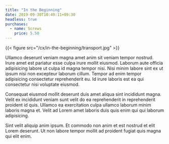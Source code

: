 ```yaml
---
title: "In the Beginning"
date: 2019-09-30T10:49:11+09:30
headless: true
purchases:
  - name: Screws
    price: 5.50
---
```


{{< figure src="/cx/in-the-beginning/transport.jpg" >}}

Ullamco deserunt veniam magna amet anim sit veniam tempor nostrud. Irure amet est pariatur esse culpa irure mollit eiusmod. Laborum aute officia adipisicing labore ut culpa id magna tempor nisi. Nisi minim labore sint ex ut ipsum nisi non excepteur laborum cillum. Tempor ad enim tempor adipisicing consectetur reprehenderit eu. Id irure laboris est ea qui consectetur nisi voluptate eiusmod.

Consequat eiusmod mollit deserunt duis amet aliqua sint incididunt magna. Velit ex incididunt veniam sunt velit do ea reprehenderit in reprehenderit proident id quis. Ullamco ea exercitation culpa ullamco laborum minim laboris magna et. Velit ad Lorem amet laboris duis quis enim qui qui laborum adipisicing.

Sint velit aliquip anim ipsum. Et commodo non anim et est nostrud et elit Lorem deserunt. Ut non labore tempor mollit ad proident fugiat quis magna qui elit enim.